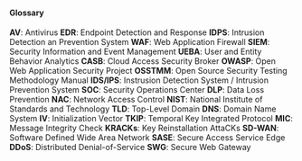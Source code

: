 #### Glossary
**AV**: Antivirus
**EDR**: Endpoint Detection and Response
**IDPS**: Intrusion Detection an Prevention System
**WAF**: Web Application Firewall
**SIEM**: Security Information and Event Management
**UEBA**: User and Entity Behavior Analytics
**CASB**: Cloud Access Security Broker
**OWASP**: Open Web Application Security Project
**OSSTMM**: Open Source Security Testing Methodology Manual
**IDS/IPS**: Instrusion Detection System / Intrusion Prevention System
**SOC**: Security Operations Center
**DLP**: Data Loss Prevention
**NAC**: Network Access Control
**NIST**: National Institute of Standards and Technology
**TLD**: Top-Level Domain
**DNS**: Domain Name System
**IV**: Initialization Vector
**TKIP**: Temporal Key Integrated Protocol
**MIC**: Message Integrity Check
**KRACKs**: Key Reinstallation AttaCKs
**SD-WAN**: Software Defined Wide Area Network
**SASE**: Secure Access Service Edge
**DDoS**: Distributed Denial-of-Service
**SWG**: Secure Web Gateway